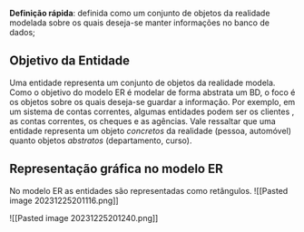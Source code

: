 **Definição rápida**: definida como um conjunto de objetos da realidade modelada sobre os quais deseja-se manter informações no banco de dados;

## Objetivo da Entidade
Uma entidade representa um conjunto de objetos da realidade modela. Como o objetivo do modelo ER é modelar de forma abstrata um BD, o foco é os objetos sobre os quais deseja-se guardar a informação. Por exemplo, em um sistema de contas correntes, algumas entidades podem ser os clientes , as contas correntes, os cheques e as agências. Vale ressaltar que uma entidade representa um objeto *concretos* da realidade (pessoa, automóvel) quanto objetos *abstratos* (departamento, curso).

## Representação gráfica no modelo ER

No modelo ER as entidades são representadas como retângulos.
![[Pasted image 20231225201116.png]]

![[Pasted image 20231225201240.png]]